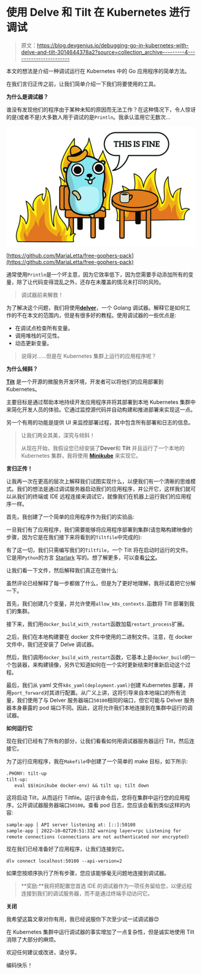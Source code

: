 # 使用 Delve 和 Tilt 在 Kubernetes 进行调试

> 原文：<https://blog.devgenius.io/debugging-go-in-kubernetes-with-delve-and-tilt-3014644378a2?source=collection_archive---------4----------------------->

本文的想法是介绍一种调试运行在 Kubernetes 中的 Go 应用程序的简单方法。

在我们言归正传之前，让我们简单介绍一下我们将要使用的工具。

**为什么是调试器？**

谁没有发现他们的程序由于某种未知的原因而无法工作？在这种情况下，令人惊讶的是(或者不是)大多数人用于调试的是`Println`。我承认滥用它无数次…

![](img/ab5437b646e416ac070a70c0b453d50c.png)

[https://github.com/MariaLetta/free-gophers-pack](https://github.com/MariaLetta/free-gophers-pack)

通常使用`Println`是一个坏主意，因为它效率低下，因为您需要手动添加所有的变量，除了让代码变得混乱之外，还存在未覆盖的情况未打印的风险。

> 调试器前来解救！

为了解决这个问题，我们将使用[**delver**](https://github.com/go-delve/delve)，一个 Golang 调试器。解释它是如何工作的不在本文的范围内，但是有很多好的教程。使用调试器的一些优点是:

*   在调试点检查所有变量。
*   调用堆栈的可见性。
*   动态更新变量。

> 说得对……但是在 Kubernetes 集群上运行的应用程序呢？

**为什么倾斜？**

[**Tilt**](https://github.com/tilt-dev/tiltç) 是一个开源的微服务开发环境，开发者可以将他们的应用部署到 Kubernetes。

主要目标是通过帮助本地持续开发应用程序并将其部署到本地 Kubernetes 集群中来简化开发人员的体验。它通过监控源代码并自动构建和推进部署来实现这一点。

另一个有用的功能是提供 UI 来监控部署过程，其中包含所有部署和日志的信息。

> 让我们两全其美，深究与倾斜！
> 
> 从现在开始，我假设您已经安装了**Dever**和 **Tilt** 并且运行了一个本地的 Kubernetes 集群，我将使用 [**Minikube**](https://minikube.sigs.k8s.io/docs/start/) 来实现它。

**言归正传！**

让我再一次在更高的层次上解释我们试图实现什么，以便我们有一个清晰的思维模式。我们的想法是通过调试服务器启动我们的应用程序，并公开它，这样我们就可以从我们的终端或 IDE 远程连接来调试它，就像我们在机器上运行我们的应用程序一样。

首先，我创建了一个简单的应用程序作为我们的实验品:

一旦我们有了应用程序，我们需要能够将应用程序部署到集群(请忽略构建映像的步骤，因为它是在我们接下来将看到的`Tiltfile`中完成的):

有了这一切，我们只需编写我们的`Tiltfile`，一个 Tilt 将在启动时运行的文件。它是用`Python`的方言 [Starlark](https://github.com/bazelbuild/starlark) 写的。想了解更多，可以查看[公文](https://docs.tilt.dev/tiltfile_concepts.html)。

让我们看一下文件，然后解释我们真正在做什么:

虽然评论已经解释了每一步都做了什么，但是为了更好地理解，我将试着把它分解一下。

首先，我们创建几个变量，并允许使用`allow_k8s_contexts.`函数将 Tilt 部署到我们的集群。

接下来，我们用`docker_build_with_restart`函数加载`restart_process`扩展。

之后，我们在本地构建要在 docker 文件中使用的二进制文件。注意，在 docker 文件中，我们还安装了 Delve 调试器。

然后，我们调用`docker_build_with_restart`函数，它基本上是`docker_build`的一个包装器，来构建镜像，另外它知道如何在一个实时更新结束时重新启动这个过程。

最后，我们从 yaml 文件`k8s_yaml(deployment.yaml)`创建 Kubernetes 部署，并用`port_forward`对其进行配置。从广义上讲，这将引导来自本地端口的所有流量，我们使用了与 Delver 服务器端口`50100`相同的端口，但它可能与 Delver 服务器本身暴露的 pod 端口不同。因此，这将允许我们本地连接到在集群中运行的调试器。

**如何运行它**

现在我们已经有了所有的部分，让我们看看如何用调试器服务器运行 Tilt，然后连接它。

为了运行应用程序，我在`Makefile`中创建了一个简单的 make 目标，如下所示:

```
.PHONY: tilt-up
tilt-up:
   eval $$(minikube docker-env) && tilt up; tilt down
```

这将启动 Tilt，从而运行 Tiltfile。运行该命令后，您将在集群中运行您的应用程序，公开调试器服务器端口`50100`。查看 pod 日志，您应该会看到类似这样的内容:

```
sample-app │ API server listening at: [::]:50100
sample-app │ 2022–10–02T20:51:33Z warning layer=rpc Listening for remote connections (connections are not authenticated nor encrypted)
```

现在我们已经准备好了应用程序，让我们连接到它。

```
dlv connect localhost:50100 --api-version=2
```

如果您按顺序执行了所有步骤，您应该能够毫无问题地连接到调试器。

> **奖励:**我将把配置您首选 IDE 的调试器作为一项任务留给您，以便远程连接到我们的调试服务器，而不是通过终端手动访问它。

**关闭**

我希望这篇文章对你有用，我已经说服你下次至少试一试调试器😊

在 Kubernetes 集群中运行调试器的事实增加了一点复杂性，但是诚实地使用 Tilt 消除了大部分的麻烦。

欢迎任何建议或改进，请分享。

编码快乐！